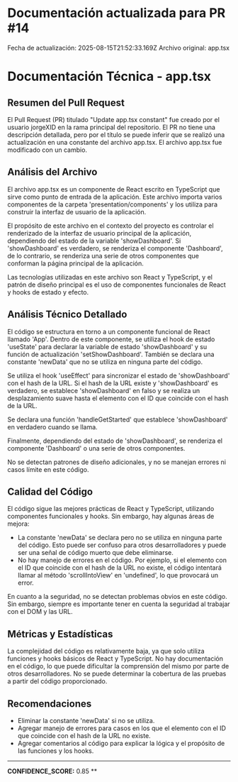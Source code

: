 # Documentación actualizada para PR #14

Fecha de actualización: 2025-08-15T21:52:33.169Z
Archivo original: app.tsx

# Documentación Técnica - app.tsx

## Resumen del Pull Request

El Pull Request (PR) titulado "Update app.tsx constant" fue creado por el usuario jorgeXID en la rama principal del repositorio. El PR no tiene una descripción detallada, pero por el título se puede inferir que se realizó una actualización en una constante del archivo app.tsx. El archivo app.tsx fue modificado con un cambio.

## Análisis del Archivo

El archivo app.tsx es un componente de React escrito en TypeScript que sirve como punto de entrada de la aplicación. Este archivo importa varios componentes de la carpeta 'presentation/components' y los utiliza para construir la interfaz de usuario de la aplicación.

El propósito de este archivo en el contexto del proyecto es controlar el renderizado de la interfaz de usuario principal de la aplicación, dependiendo del estado de la variable 'showDashboard'. Si 'showDashboard' es verdadero, se renderiza el componente 'Dashboard', de lo contrario, se renderiza una serie de otros componentes que conforman la página principal de la aplicación.

Las tecnologías utilizadas en este archivo son React y TypeScript, y el patrón de diseño principal es el uso de componentes funcionales de React y hooks de estado y efecto.

## Análisis Técnico Detallado

El código se estructura en torno a un componente funcional de React llamado 'App'. Dentro de este componente, se utiliza el hook de estado 'useState' para declarar la variable de estado 'showDashboard' y su función de actualización 'setShowDashboard'. También se declara una constante 'newData' que no se utiliza en ninguna parte del código.

Se utiliza el hook 'useEffect' para sincronizar el estado de 'showDashboard' con el hash de la URL. Si el hash de la URL existe y 'showDashboard' es verdadero, se establece 'showDashboard' en falso y se realiza un desplazamiento suave hasta el elemento con el ID que coincide con el hash de la URL.

Se declara una función 'handleGetStarted' que establece 'showDashboard' en verdadero cuando se llama.

Finalmente, dependiendo del estado de 'showDashboard', se renderiza el componente 'Dashboard' o una serie de otros componentes.

No se detectan patrones de diseño adicionales, y no se manejan errores ni casos límite en este código.

## Calidad del Código

El código sigue las mejores prácticas de React y TypeScript, utilizando componentes funcionales y hooks. Sin embargo, hay algunas áreas de mejora:

- La constante 'newData' se declara pero no se utiliza en ninguna parte del código. Esto puede ser confuso para otros desarrolladores y puede ser una señal de código muerto que debe eliminarse.
- No hay manejo de errores en el código. Por ejemplo, si el elemento con el ID que coincide con el hash de la URL no existe, el código intentará llamar al método 'scrollIntoView' en 'undefined', lo que provocará un error.

En cuanto a la seguridad, no se detectan problemas obvios en este código. Sin embargo, siempre es importante tener en cuenta la seguridad al trabajar con el DOM y las URL.

## Métricas y Estadísticas

La complejidad del código es relativamente baja, ya que solo utiliza funciones y hooks básicos de React y TypeScript. No hay documentación en el código, lo que puede dificultar la comprensión del mismo por parte de otros desarrolladores. No se puede determinar la cobertura de las pruebas a partir del código proporcionado.

## Recomendaciones

- Eliminar la constante 'newData' si no se utiliza.
- Agregar manejo de errores para casos en los que el elemento con el ID que coincide con el hash de la URL no existe.
- Agregar comentarios al código para explicar la lógica y el propósito de las funciones y los hooks.

---

**CONFIDENCE_SCORE:** 0.85
**